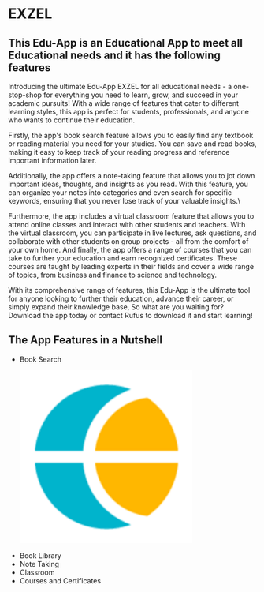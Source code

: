 # EXZEL

## This Edu-App is an Educational App to meet all Educational needs and it has the following features


Introducing the ultimate Edu-App EXZEL for all educational needs - a one-stop-shop for everything you need to learn, grow, and succeed in your academic pursuits! With a wide range of features that cater to different learning styles, this app is perfect for students, professionals, and anyone who wants to continue their education.

Firstly, the app's book search feature allows you to easily find any textbook or reading material you need for your studies. You can save and read books, making it easy to keep track of your reading progress and reference important information later.

Additionally, the app offers a note-taking feature that allows you to jot down important ideas, thoughts, and insights as you read. With this feature, you can organize your notes into categories and even search for specific keywords, ensuring that you never lose track of your valuable insights.\

Furthermore, the app includes a virtual classroom feature that allows you to attend online classes and interact with other students and teachers. With the virtual classroom, you can participate in live lectures, ask questions, and collaborate with other students on group projects - all from the comfort of your own home.
And finally, the app offers a range of courses that you can take to further your education and earn recognized certificates. These courses are taught by leading experts in their fields and cover a wide range of topics, from business and finance to science and technology.

With its comprehensive range of features, this Edu-App is the ultimate tool for anyone looking to further their education, advance their career, or simply expand their knowledge base, So what are you waiting for? Download the app today or contact Rufus to download it and start learning!

## The App Features in a Nutshell

* Book Search
    <p >
    <img src="./ExcelCitadel/assets/images/academicEarth.png" width="350" title="hover text">
    </p>
* Book Library
* Note Taking
* Classroom
* Courses and Certificates



